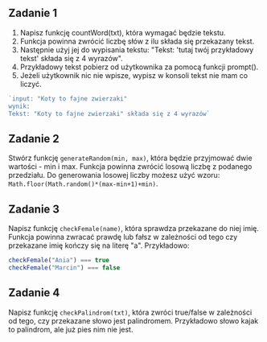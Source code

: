 ## Zadanie 1
1. Napisz funkcję countWord(txt), która wymagać będzie tekstu. 
1. Funkcja powinna zwrócić liczbę słów z ilu składa się przekazany tekst. 
1. Następnie użyj jej do wypisania tekstu: "Tekst: 'tutaj twój przykładowy tekst' składa się z 4 wyrazów". 
1. Przykładowy tekst pobierz od użytkownika za pomocą funkcji prompt(). 
2. Jeżeli użytkownik nic nie wpisze, wypisz w konsoli tekst nie mam co liczyć.

```js
`input: "Koty to fajne zwierzaki"
wynik:
Tekst: "Koty to fajne zwierzaki" składa się z 4 wyrazów`
```

## Zadanie 2 

Stwórz funkcję `generateRandom(min, max)`, która będzie przyjmować dwie wartości - min i max.
Funkcja powinna zwrócić losową liczbę z podanego przedziału.
Do generowania losowej liczby możesz użyć wzoru: `Math.floor(Math.random()*(max-min+1)+min)`.

## Zadanie 3

Napisz funkcję `checkFemale(name)`, która sprawdza przekazane do niej imię. Funkcja powinna zwracać prawdę lub fałsz w zależności od tego czy przekazane imię kończy się na literę "a". Przykładowo:

```js
checkFemale("Ania") === true
checkFemale("Marcin") === false
```

## Zadanie 4

Napisz funkcję `checkPalindrom(txt)`, która zwróci true/false w zależności od tego, czy przekazane słowo jest palindromem. Przykładowo słowo kajak to palindrom, ale już pies nim nie jest.